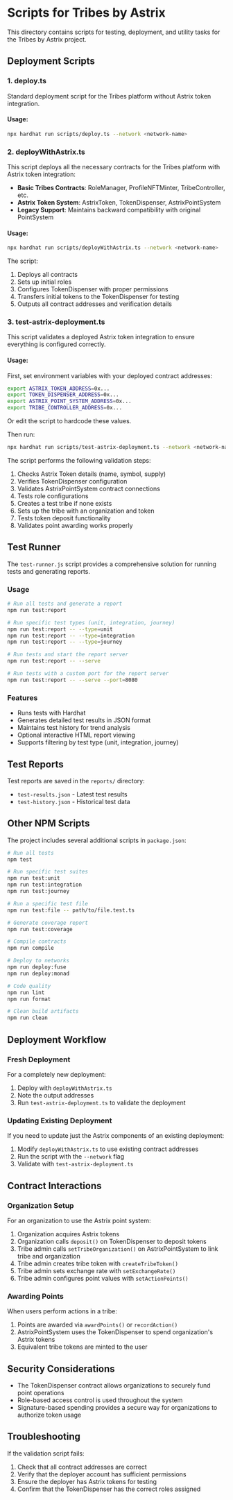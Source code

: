 # Scripts for Tribes by Astrix

This directory contains scripts for testing, deployment, and utility tasks for the Tribes by Astrix project.

## Deployment Scripts

### 1. deploy.ts

Standard deployment script for the Tribes platform without Astrix token integration.

#### Usage:

```bash
npx hardhat run scripts/deploy.ts --network <network-name>
```

### 2. deployWithAstrix.ts

This script deploys all the necessary contracts for the Tribes platform with Astrix token integration:

- **Basic Tribes Contracts**: RoleManager, ProfileNFTMinter, TribeController, etc.
- **Astrix Token System**: AstrixToken, TokenDispenser, AstrixPointSystem
- **Legacy Support**: Maintains backward compatibility with original PointSystem

#### Usage:

```bash
npx hardhat run scripts/deployWithAstrix.ts --network <network-name>
```

The script:
1. Deploys all contracts
2. Sets up initial roles
3. Configures TokenDispenser with proper permissions
4. Transfers initial tokens to the TokenDispenser for testing
5. Outputs all contract addresses and verification details

### 3. test-astrix-deployment.ts

This script validates a deployed Astrix token integration to ensure everything is configured correctly.

#### Usage:

First, set environment variables with your deployed contract addresses:

```bash
export ASTRIX_TOKEN_ADDRESS=0x...
export TOKEN_DISPENSER_ADDRESS=0x...
export ASTRIX_POINT_SYSTEM_ADDRESS=0x...
export TRIBE_CONTROLLER_ADDRESS=0x...
```

Or edit the script to hardcode these values.

Then run:

```bash
npx hardhat run scripts/test-astrix-deployment.ts --network <network-name>
```

The script performs the following validation steps:
1. Checks Astrix Token details (name, symbol, supply)
2. Verifies TokenDispenser configuration
3. Validates AstrixPointSystem contract connections
4. Tests role configurations
5. Creates a test tribe if none exists
6. Sets up the tribe with an organization and token
7. Tests token deposit functionality
8. Validates point awarding works properly

## Test Runner

The `test-runner.js` script provides a comprehensive solution for running tests and generating reports.

### Usage

```bash
# Run all tests and generate a report
npm run test:report

# Run specific test types (unit, integration, journey)
npm run test:report -- --type=unit
npm run test:report -- --type=integration
npm run test:report -- --type=journey

# Run tests and start the report server
npm run test:report -- --serve

# Run tests with a custom port for the report server
npm run test:report -- --serve --port=8080
```

### Features

- Runs tests with Hardhat
- Generates detailed test results in JSON format
- Maintains test history for trend analysis
- Optional interactive HTML report viewing
- Supports filtering by test type (unit, integration, journey)

## Test Reports

Test reports are saved in the `reports/` directory:

- `test-results.json` - Latest test results
- `test-history.json` - Historical test data

## Other NPM Scripts

The project includes several additional scripts in `package.json`:

```bash
# Run all tests
npm test

# Run specific test suites
npm run test:unit
npm run test:integration
npm run test:journey

# Run a specific test file
npm run test:file -- path/to/file.test.ts

# Generate coverage report
npm run test:coverage

# Compile contracts
npm run compile

# Deploy to networks
npm run deploy:fuse
npm run deploy:monad

# Code quality
npm run lint
npm run format

# Clean build artifacts
npm run clean
```

## Deployment Workflow

### Fresh Deployment

For a completely new deployment:

1. Deploy with `deployWithAstrix.ts`
2. Note the output addresses
3. Run `test-astrix-deployment.ts` to validate the deployment

### Updating Existing Deployment

If you need to update just the Astrix components of an existing deployment:

1. Modify `deployWithAstrix.ts` to use existing contract addresses
2. Run the script with the `--network` flag
3. Validate with `test-astrix-deployment.ts`

## Contract Interactions

### Organization Setup

For an organization to use the Astrix point system:

1. Organization acquires Astrix tokens
2. Organization calls `deposit()` on TokenDispenser to deposit tokens
3. Tribe admin calls `setTribeOrganization()` on AstrixPointSystem to link tribe and organization
4. Tribe admin creates tribe token with `createTribeToken()`
5. Tribe admin sets exchange rate with `setExchangeRate()`
6. Tribe admin configures point values with `setActionPoints()`

### Awarding Points

When users perform actions in a tribe:
1. Points are awarded via `awardPoints()` or `recordAction()`
2. AstrixPointSystem uses the TokenDispenser to spend organization's Astrix tokens
3. Equivalent tribe tokens are minted to the user

## Security Considerations

- The TokenDispenser contract allows organizations to securely fund point operations
- Role-based access control is used throughout the system
- Signature-based spending provides a secure way for organizations to authorize token usage

## Troubleshooting

If the validation script fails:

1. Check that all contract addresses are correct
2. Verify that the deployer account has sufficient permissions
3. Ensure the deployer has Astrix tokens for testing
4. Confirm that the TokenDispenser has the correct roles assigned 